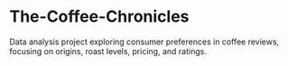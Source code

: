 # The-Coffee-Chronicles
Data analysis project exploring consumer preferences in coffee reviews, focusing on origins, roast levels, pricing, and ratings.
